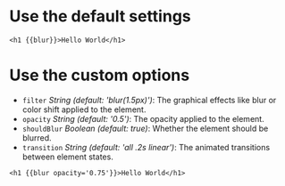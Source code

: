 # Use the default settings

```handlebars{data-execute=false}
<h1 {{blur}}>Hello World</h1>
```

# Use the custom options

- `filter` _String (default: 'blur(1.5px)')_: The graphical effects like blur or color shift applied to the element.
- `opacity` _String (default: '0.5')_: The opacity applied to the element.
- `shouldBlur` _Boolean (default: true)_: Whether the element should be blurred.
- `transition` _String (default: 'all .2s linear')_: The animated transitions between element states.

```handlebars{data-execute=false}
<h1 {{blur opacity='0.75'}}>Hello World</h1>
```
